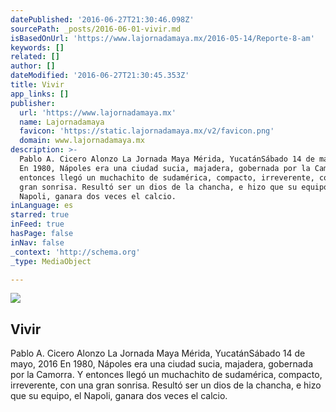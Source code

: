 ```yaml
---
datePublished: '2016-06-27T21:30:46.098Z'
sourcePath: _posts/2016-06-01-vivir.md
isBasedOnUrl: 'https://www.lajornadamaya.mx/2016-05-14/Reporte-8-am'
keywords: []
related: []
author: []
dateModified: '2016-06-27T21:30:45.353Z'
title: Vivir
app_links: []
publisher:
  url: 'https://www.lajornadamaya.mx'
  name: Lajornadamaya
  favicon: 'https://static.lajornadamaya.mx/v2/favicon.png'
  domain: www.lajornadamaya.mx
description: >-
  Pablo A. Cicero Alonzo La Jornada Maya Mérida, YucatánSábado 14 de mayo, 2016
  En 1980, Nápoles era una ciudad sucia, majadera, gobernada por la Camorra. Y
  entonces llegó un muchachito de sudamérica, compacto, irreverente, con una
  gran sonrisa. Resultó ser un dios de la chancha, e hizo que su equipo, el
  Napoli, ganara dos veces el calcio.
inLanguage: es
starred: true
inFeed: true
hasPage: false
inNav: false
_context: 'http://schema.org'
_type: MediaObject

---
```

<article style=""><img src="https://s3-us-west-2.amazonaws.com/the-grid-img/p/17308162794359cae43c32a1dba4fd5388033a5e.jpg" /><h1>Vivir</h1><p>Pablo A. Cicero Alonzo La Jornada Maya Mérida, YucatánSábado 14 de mayo, 2016 En 1980, Nápoles era una ciudad sucia, majadera, gobernada por la Camorra. Y entonces llegó un muchachito de sudamérica, compacto, irreverente, con una gran sonrisa. Resultó ser un dios de la chancha, e hizo que su equipo, el Napoli, ganara dos veces el calcio.</p></article>